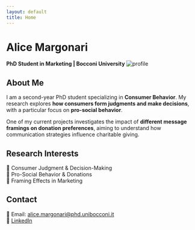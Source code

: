 ```yaml
---
layout: default
title: Home
---
```



# Alice Margonari  
**PhD Student in Marketing | Bocconi University**
![profile](https://github.com/user-attachments/assets/7872cefe-e5ab-4a2c-a4c6-237d963ab0a4)
## About Me  
I am a second-year PhD
 student specializing in **Consumer Behavior**. My research explores **how consumers form judgments and make decisions**, with a particular focus on **pro-social behavior**.  

One of my current projects investigates the impact of **different message framings on donation preferences**, aiming to understand how communication strategies influence charitable giving.

## Research Interests  
🔹 Consumer Judgment & Decision-Making  
🔹 Pro-Social Behavior & Donations  
🔹 Framing Effects in Marketing  

## Contact  
📧 Email: [alice.margonari@phd.unibocconi.it](mailto:alice.margonari@phd.unibocconi.it)  
🔗 [LinkedIn](https://www.linkedin.com/in/alice-margonari/)  


